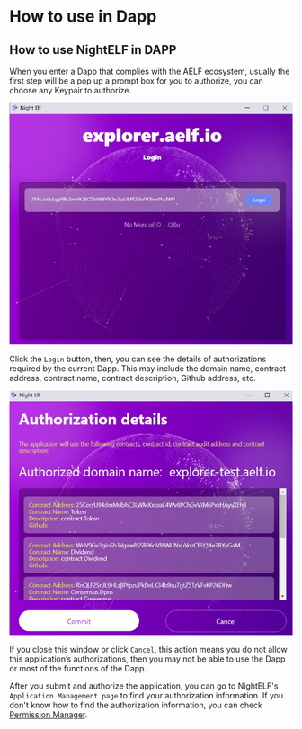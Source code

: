 # How to use in Dapp

## How to use NightELF in DAPP

When you enter a Dapp that complies with the AELF ecosystem, usually the first step will be a pop up a prompt box for you to authorize, you can choose any Keypair to authorize.

![Login](../.gitbook/assets/login.jpg)

Click the `Login` button, then, you can see the details of authorizations required by the current Dapp. This may include the domain name, contract address, contract name, contract description, Github address, etc.

![Login](../.gitbook/assets/authorization.jpg)

If you close this window or click `Cancel`, this action means you do not allow this application’s authorizations, then you may not be able to use the Dapp or most of the functions of the Dapp.

After you submit and authorize the application, you can go to NightELF's `Application Management page` to find your authorization information. If you don't know how to find the authorization information, you can check [Permission Manager](permission.md).

